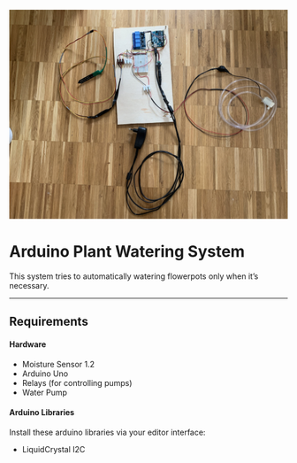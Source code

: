 
![Setup](doc/assets/IMG_6031.JPG)

# Arduino Plant Watering System

This system tries to automatically watering flowerpots only when it’s necessary.

-----

## Requirements

#### Hardware

- Moisture Sensor 1.2
- Arduino Uno
- Relays (for controlling pumps)
- Water Pump

#### Arduino Libraries

Install these arduino libraries via your editor interface:

- LiquidCrystal I2C